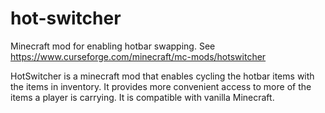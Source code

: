 # hot-switcher
Minecraft mod for enabling hotbar swapping. See https://www.curseforge.com/minecraft/mc-mods/hotswitcher

HotSwitcher is a minecraft mod that enables cycling the hotbar items with the items in inventory. It provides more convenient access to more of the items a player is carrying. It is compatible with vanilla Minecraft.
